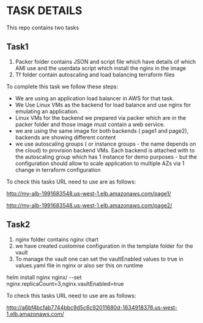 # TASK DETAILS 
 This repo contains two tasks 

## Task1

1. Packer folder contains JSON and script file which  have details of which  AMI use and the userdata script which install the nginx in the image 
2. Tf folder contain autoscaling and load balancing terraform files 


To complete this task we follow these steps:
- We are using an application load balancer in AWS for that task.
- We Use Linux VMs as the backend for load balance and use nginx for emulating an application. 
- Linux VMs for the backend we prepared via packer which are in the packer folder and those image must contain a web service.
- we are using the same image for both backends ( page1 and page2), backends are showing different content
- we use autoscaling groups  ( or instance groups - the name depends on the cloud) to provision backend VMs. Each backend is attached with to the autoscaling group which has 1 instance  for demo purposes - but the configuration should allow to scale application to multiple AZs via 1 change in terraform configuration

To check this tasks URL need to use are as follows:


http://my-alb-1991683548.us-west-1.elb.amazonaws.com/page1/


http://my-alb-1991683548.us-west-1.elb.amazonaws.com/page2/


## Task2

1. nginx folder contains nginx chart 
2. we have created customise configuration in the template folder for the vault 
3. To manage the vault one can set the vaultEnabled values to true in values.yaml file in nginx or also ser this on runtime

helm install nginx nginx/ --set nginx.replicaCount=3,nginx.vaultEnabled=true


To check this tasks URL need to use are as follows:

http://a6bf4bcfab7744bbc9d5c6c92011680d-1634918376.us-west-1.elb.amazonaws.com/
